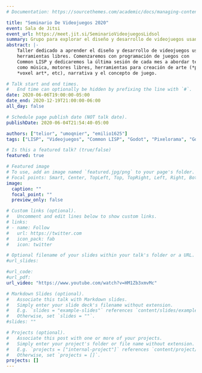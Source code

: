 ```yaml
---
# Documentation: https://sourcethemes.com/academic/docs/managing-content/

title: "Seminario De Videojuegos 2020"
event: Sala de Jitsi
event_url: https://meet.jit.si/SeminarioVideojuegosLidsol
summary: Grupo para explorar el diseño y desarrollo de videojuegos usando herramientas libres.
abstract: |-
    Taller dedicado a aprender el diseño y desarrollo de videojuegos usando
    herramientas libres. Comenzaremos con programación de juegos con
    Common LISP y dedicaremos la última sesión de cada mes a abordar temas
    como música, motores libres, herramientas para creación de arte (*pixel art*,
    *voxel art*, etc), narrativa y el concepto de juego.

# Talk start and end times.
#   End time can optionally be hidden by prefixing the line with `#`.
date: 2020-06-06T19:00:00-05:00
date_end: 2020-12-19T21:00:00-06:00
all_day: false

# Schedule page publish date (NOT talk date).
publishDate: 2020-06-04T21:54:40-05:00

authors: ["telior", "umoqnier", "emilio1625"]
tags: ["LISP", "Videojuegos", "Common LISP", "Godot", "Pixelorama", "Goxel", "Milkytracker", "Blender"]

# Is this a featured talk? (true/false)
featured: true

# Featured image
# To use, add an image named `featured.jpg/png` to your page's folder. 
# Focal points: Smart, Center, TopLeft, Top, TopRight, Left, Right, BottomLeft, Bottom, BottomRight.
image:
  caption: ""
  focal_point: ""
  preview_only: false

# Custom links (optional).
#   Uncomment and edit lines below to show custom links.
# links:
# - name: Follow
#   url: https://twitter.com
#   icon_pack: fab
#   icon: twitter

# Optional filename of your slides within your talk's folder or a URL.
#url_slides:

#url_code:
#url_pdf:
url_video: "https://www.youtube.com/watch?v=HM1Zb3xmvMc"

# Markdown Slides (optional).
#   Associate this talk with Markdown slides.
#   Simply enter your slide deck's filename without extension.
#   E.g. `slides = "example-slides"` references `content/slides/example-slides.md`.
#   Otherwise, set `slides = ""`.
#slides: ""

# Projects (optional).
#   Associate this post with one or more of your projects.
#   Simply enter your project's folder or file name without extension.
#   E.g. `projects = ["internal-project"]` references `content/project/deep-learning/index.md`.
#   Otherwise, set `projects = []`.
projects: []
---
```


